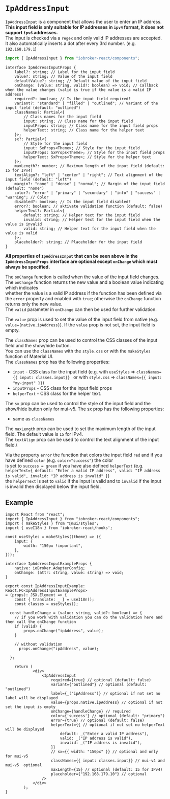 # `IpAddressInput`

`IpAddressInput` is a component that allows the user to enter an IP address.\
**This input field is only suitable for IP addresses in `ipv4` format, it does not support `ipv6` addresses.** \
The input is checked via a `regex` and only valid IP addresses are accepted.\
It also automatically inserts a dot after every 3rd number. (e.g. `192.168.179.1`)


```ts
import { IpAddressInput } from "iobroker-react/components";
```

```tsx
interface IpAddressInputProps {
	label?: string; // Label for the input field
	value?: string; // Value of the input field
	defaultValue?: string; // Default value of the input field
	onChange: (value: string, valid?: boolean) => void; // Callback when the value changes (valid is true if the value is a valid IP address)
	required?: boolean; // Is the input field required?
	variant?: "standard" | "filled" | "outlined"; // Variant of the input field (default: "outlined")
	classNames?: Partial<{
		// Class names for the input field
		input: string; // Class name for the input field
		inputProps: string; // Class name for the input field props
		helperText: string; // Class name for the helper text
	}>;
	sx?: Partial<{
		// Style for the input field
		input: SxProps<Theme>; // Style for the input field
		inputProps: SxProps<Theme>; // Style for the input field props
		helperText: SxProps<Theme>; // Style for the helper text
	}>;
	maxLength?: number; // Maximum length of the input field (default: 15 for IPv4)
	textAlign?: "left" | "center" | "right"; // Text alignment of the input field (default: "left")
	margin?: "none" | "dense" | "normal"; // Margin of the input field (default: "none")
	color?: "error" | "primary" | "secondary" | "info" | "success" | "warning"; // Color
	disabled?: boolean; // Is the input field disabled?
	error?: boolean; // aktivate validation function (default: false)
	helperText?: Partial<{
		default: string; // Helper text for the input field
		invalid: string; // Helper text for the input field when the value is invalid
		valid: string; // Helper text for the input field when the value is valid
	}>;
	placeholder?: string; // Placeholder for the input field
}
```

**All properties of `IpAddressInput` that can be seen above in the `IpAddressInputProps` interface are optional except `onChange` which must always be specified.**

The `onChange` function is called when the value of the input field changes. The `onChange` function returns the new value and a boolean value indicating which indicates\
whether the value is a valid IP address if the function has been defined via the `error` property and enabled with `true`; otherwise the `onChange` function returns only the
new value.\
The `valid` parameter in `onChange` can then be used for further validation.

The `value` prop is used to set the value of the input field from native (e.g. `value={native.ipAddress}`). If the `value` prop is not set, the input field is empty.

The `classNames` prop can be used to control the CSS classes of the input field and the show/hide button.\
You can use the `classNames` with the `style.css` or with the `makeStyles` function of Material UI.\
The `classNames` prop has the following properties:
- `input` - CSS class for the input field (e.g. with `useStyles` => `classNames={{ input: classes.input}} ` or with `style.css` => `classNames={{ input: "my-input" }}`)
- `inputProps` - CSS class for the input field props  
- `helperText` - CSS class for the helper text.

The `sx` prop can be used to control the style of the input field and the show/hide button only for mui-v5. The sx prop has the following properties:
  - same as `classNames`

The `maxLength` prop can be used to set the maximum length of the input field. The default value is `15` for IPv4.\
The `textAlign` prop can be used to control the text alignment of the input field.\

Via the property `error` the function that colors the input field `red` and if you have defined `color` (e.g. `color="success"`) the color\
is set to `success = green` if you have also defined `helperText` (e.g. `helperText={ default: "Enter a valid IP address", valid: "IP address is valid",
invalid: "IP address is invalid" }`)\
the `helperText` is set to `valid` if the input is valid and  to `invalid` if the input is invalid then displayed below the input field.



## Example

```tsx
import React from "react";
import { IpAddressInput } from "iobroker-react/components";
import { makeStyles } from "@mui/styles";
import { useI18n } from 'iobroker-react/hooks';

const useStyles = makeStyles((theme) => ({
	input: {
		width: "150px !important",
	},
}));

interface IpAddressInputExampleProps {
	native: ioBroker.AdapterConfig;
	onChange: (attr: string, value: string) => void;
}

export const IpAddressInputExample: React.FC<IpAddressInputExampleProps>
= (props): JSX.Element => {
	const { translate: _ } = useI18n();
	const classes = useStyles();
  
  const handleChange = (value: string, valid?: boolean) => {
    // if you work with validation you can do the validation here and then call the onChange function
    if (valid) {
	    props.onChange("ipAddress", value);
	}
    
    // without validation
	  props.onChange("ipAddress", value);
    
  };
  
	return (
            <div>
				<IpAddressInput
					required={true} // optional (default: false)
					variant={"outlined"} // optional (default: "outlined")
					label={_("ipAddress")} // optional if not set no label will be displayed
					value={props.native.ipAddress} // optional if not set the input is empty
					onChange={handleChange} // required
					color={'success'} // optional (default: "primary")
					error={true} // optional (default: false)
					helperText={{ // optional if not set no helperText will be displayed
						default: _("Enter a valid IP address"),
						valid: _("IP address is valid"),
						invalid: _("IP address is invalid"),
					}}
					// sx={{ width: "150px" }} // optional and only for mui-v5
					classNames={{ input: classes.input}} // mui-v4 and mui-v5  optional
					maxLength={15} // optional (default: 15 for IPv4)
					placeholder={"192.168.179.10"} // optional
				/>
            </div>
		);
}
```



